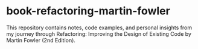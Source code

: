 # book-refactoring-martin-fowler
This repository contains notes, code examples, and personal insights from my journey through Refactoring: Improving the Design of Existing Code by Martin Fowler (2nd Edition).
